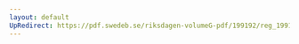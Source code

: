```yaml
---
layout: default
UpRedirect: https://pdf.swedeb.se/riksdagen-volumeG-pdf/199192/reg_199192/reg_199192_0327.pdf
---
```

